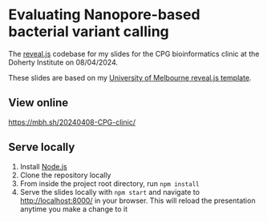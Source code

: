 # Evaluating Nanopore-based bacterial variant calling

The [reveal.js][reveal] codebase for my slides for the CPG bioinformatics clinic at the Doherty Institute on 08/04/2024.

These slides are based on my [University of Melbourne reveal.js template](https://github.com/mbhall88/unimelb-reveal-template).

## View online

<https://mbh.sh/20240408-CPG-clinic/>

## Serve locally

1. Install [Node.js][node]
2. Clone the repository locally
3. From inside the project root directory, run `npm install`
4. Serve the slides locally with `npm start` and navigate to <http://localhost:8000/> in your browser. This will reload the presentation anytime you make a change to it


[reveal]: https://github.com/hakimel/reveal.js/
[node]: https://nodejs.org/en/